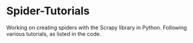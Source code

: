 # Spider-Tutorials
Working on creating spiders with the Scrapy library in Python.  Following various tutorials, as listed in the code.
